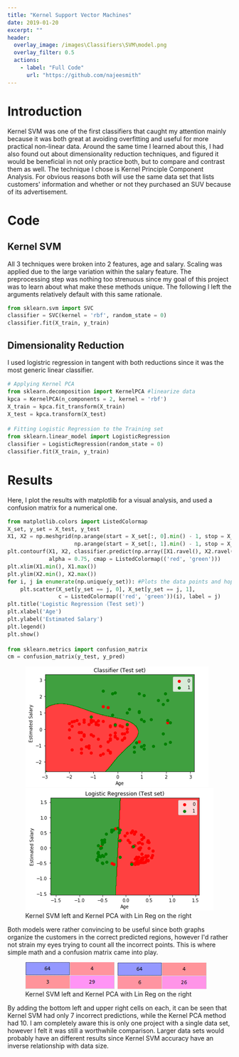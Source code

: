 ```yaml
---
title: "Kernel Support Vector Machines"
date: 2019-01-20
excerpt: ""
header:
  overlay_image: /images\Classifiers\SVM\model.png
  overlay_filter: 0.5
  actions:
    - label: "Full Code"
      url: "https://github.com/najeesmith"
---
```

# Introduction
Kernel SVM was one of the first classifiers that caught my attention
mainly because it was both great at avoiding overfitting and useful for more practical
non-linear data. Around the same time I learned about this, I had also found out
about dimensionality reduction techniques, and figured it would be beneficial in not only
practice both, but to compare and contrast them as well. The technique I chose is Kernel Principle Component Analysis. For obvious reasons both will use the same data set that lists customers' information and whether or not they purchased an SUV because
of its advertisement.  

# Code
## Kernel SVM
All 3 techniques were broken into 2 features, age and salary. Scaling was applied
due to the large variation within the salary feature.
The preprocessing step was nothing too strenuous since my goal of this project
was to learn about what make these methods unique. The following I left the arguments
relatively default with this same rationale.

```python
from sklearn.svm import SVC
classifier = SVC(kernel = 'rbf', random_state = 0)
classifier.fit(X_train, y_train)
```



## Dimensionality Reduction

I used logistric regression in tangent with both reductions
since it was the most generic linear classifier.

```python
# Applying Kernel PCA
from sklearn.decomposition import KernelPCA #linearize data
kpca = KernelPCA(n_components = 2, kernel = 'rbf')
X_train = kpca.fit_transform(X_train)
X_test = kpca.transform(X_test)

# Fitting Logistic Regression to the Training set
from sklearn.linear_model import LogisticRegression
classifier = LogisticRegression(random_state = 0)
classifier.fit(X_train, y_train)
```


# Results
Here, I plot the results with matplotlib for a visual analysis, and used a confusion matrix for a numerical one.

```python
from matplotlib.colors import ListedColormap
X_set, y_set = X_test, y_test
X1, X2 = np.meshgrid(np.arange(start = X_set[:, 0].min() - 1, stop = X_set[:, 0].max() + 1, step = 0.01), #Creates limits for graph
                     np.arange(start = X_set[:, 1].min() - 1, stop = X_set[:, 1].max() + 1, step = 0.01))
plt.contourf(X1, X2, classifier.predict(np.array([X1.ravel(), X2.ravel()]).T).reshape(X1.shape), #Creates predicted binary regions
             alpha = 0.75, cmap = ListedColormap(('red', 'green')))
plt.xlim(X1.min(), X1.max())
plt.ylim(X2.min(), X2.max())
for i, j in enumerate(np.unique(y_set)): #Plots the data points and hopefully puts them in the correct regions
    plt.scatter(X_set[y_set == j, 0], X_set[y_set == j, 1],
                c = ListedColormap(('red', 'green'))(i), label = j)
plt.title('Logistic Regression (Test set)')
plt.xlabel('Age')
plt.ylabel('Estimated Salary')
plt.legend()
plt.show()

from sklearn.metrics import confusion_matrix
cm = confusion_matrix(y_test, y_pred)
```
<figure class="half">
<a href="/images\Classifiers\SVM\svm_test_image.PNG"><img src="/images\Classifiers\SVM\svm_test_image.PNG"></a>
<a href="/images\Classifiers\SVM\kpca_test_image.PNG"><img src="/images\Classifiers\SVM\kpca_test_image.PNG"></a>
    <figcaption>Kernel SVM left and Kernel PCA with Lin Reg on the right</figcaption>
</figure>

Both models were rather convincing to be useful since both graphs organize the customers in the correct predicted regions, however I'd rather not strain my eyes trying to count all the incorrect points. This is where simple math and a confusion matrix came into play.

<figure class="half">
    <a href="/images\Classifiers\SVM\cm_ksvm.PNG"><img src="/images\Classifiers\SVM\cm_ksvm.PNG"></a>
      <a href="/images\Classifiers\SVM\cm_kpcs.PNG"><img src="/images\Classifiers\SVM\cm_kpcs.PNG"></a>
    <figcaption>Kernel SVM left and Kernel PCA with Lin Reg on the right</figcaption>
</figure>

By adding the bottom left and upper right cells on each, it can be seen that Kernel SVM had only 7 incorrect predictions, while the Kernel PCA method had 10. I am completely aware this is only one project with a single data set, however I felt it was still a worthwhile comparison. Larger data sets would probably have an different results since Kernel SVM accuracy have an inverse relationship with data size.

